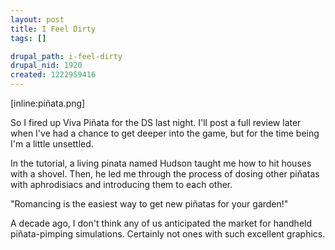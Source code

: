 ```yaml
--- 
layout: post
title: I Feel Dirty
tags: []

drupal_path: i-feel-dirty
drupal_nid: 1920
created: 1222959416
---
```

[inline:piñata.png]

So I fired up Viva Piñata for the DS last night. I'll post a full review later when I've had a chance to get deeper into the game, but for the time being I'm a little unsettled.



In the tutorial, a living pinata named Hudson taught me how to hit houses with a shovel. Then, he led me through the process of dosing other piñatas with aphrodisiacs and introducing them to each other.



"Romancing is the easiest way to get new piñatas for your garden!"



A decade ago, I don't think any of us anticipated the market for handheld piñata-pimping simulations. Certainly not ones with such excellent graphics.

